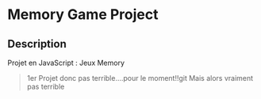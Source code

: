 # Memory Game Project

## Description

Projet en JavaScript : Jeux Memory

> 1er Projet donc pas terrible....pour le moment!!git
> Mais alors vraiment pas terrible